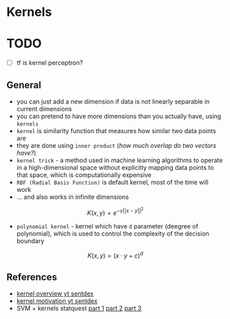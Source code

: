 # Kernels

# TODO
- [ ] tf is kernel perceptron?

## General
* you can just add a new dimension if data is not linearly separable in current dimensions
* you can pretend to have more dimensions than you actually have, using `kernels`
* `kernel` is similarity function that measures how similar two data points are
* they are done using `inner product` (*how much overlap do two vectors have?*)
* `kernel trick` - a method used in machine learning algorithms to operate in a high-dimensional space without explicitly mapping data points to that space, which is computationally expensive
* `RBF (Radial Basis Function)` is default kernel, most of the time will work
* ... and also works in infinite dimensions
```math
K(x, y) = e^{-\gamma ||x - y||^2}
```
* `polynomial kernel` - kernel which have `d` parameter (deegree of polynomial), which is used to control the complexity of the decision boundary
```math
K(x, y) = (x \cdot y + c)^d
```

## References
* [kernel overview yt sentdex](https://www.youtube.com/watch?v=9IfT8KXX_9c&ab_channel=sentdex)
* [kernel motivation yt sentdex](https://www.youtube.com/watch?v=xqg5S-GrrDQ&ab_channel=sentdex)
* SVM + kernels statquest [part 1](https://www.youtube.com/watch?v=efR1C6CvhmE&ab_channel=StatQuestwithJoshStarmer) [part 2](https://www.youtube.com/watch?v=Toet3EiSFcM&ab_channel=StatQuestwithJoshStarmer) [part 3](https://www.youtube.com/watch?v=Qc5IyLW_hns&ab_channel=StatQuestwithJoshStarmer)
